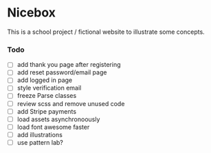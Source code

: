 Nicebox
=======

This is a school project / fictional website to illustrate some concepts. 

### Todo
- [ ] add thank you page after registering
- [ ] add reset password/email page
- [ ] add logged in page
- [ ] style verification email
- [ ] freeze Parse classes
- [ ] review scss and remove unused code
- [ ] add Stripe payments
- [ ] load assets asynchronoously
- [ ] load font awesome faster
- [ ] add illustrations
- [ ] use pattern lab?
